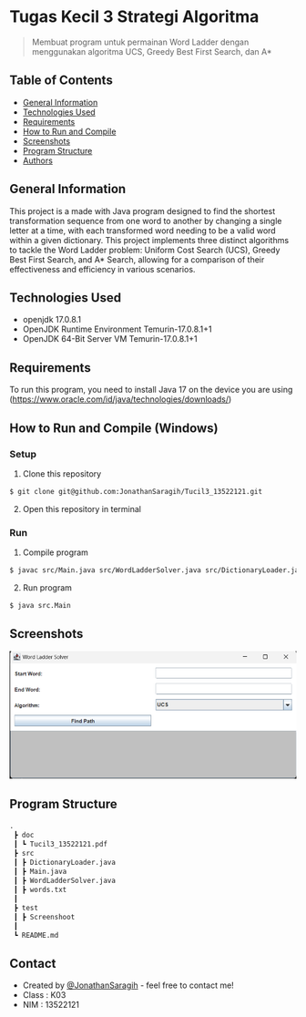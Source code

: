 # Tugas Kecil 3 Strategi Algoritma
> Membuat program untuk permainan Word Ladder dengan menggunakan algoritma UCS, Greedy Best First Search, dan A*

## Table of Contents
* [General Information](#general-information)
* [Technologies Used](#technologies-used)
* [Requirements](#requirements)
* [How to Run and Compile](#howtorunandcompile)
* [Screenshots](#screenshots)
* [Program Structure](programstructure)
* [Authors](#authors)
<!-- * [License](#license) -->


## General Information
This project is a made with Java program designed to find the shortest transformation sequence from one word to another by changing a single letter at a time, with each transformed word needing to be a valid word within a given dictionary. This project implements three distinct algorithms to tackle the Word Ladder problem: Uniform Cost Search (UCS), Greedy Best First Search, and A* Search, allowing for a comparison of their effectiveness and efficiency in various scenarios.
<!-- You don't have to answer all the questions - just the ones relevant to your project. -->


## Technologies Used
- openjdk 17.0.8.1
- OpenJDK Runtime Environment Temurin-17.0.8.1+1
- OpenJDK 64-Bit Server VM Temurin-17.0.8.1+1


## Requirements
To run this program, you need to install Java 17 on the device you are using 
(https://www.oracle.com/id/java/technologies/downloads/)

## **How to Run and Compile (Windows)**
### **Setup**
1. Clone this repository <br>
```sh 
$ git clone git@github.com:JonathanSaragih/Tucil3_13522121.git
```
2. Open this repository in terminal

### **Run**
1. Compile program <br>
```sh 
$ javac src/Main.java src/WordLadderSolver.java src/DictionaryLoader.java
```

2. Run program <br>
```sh 
$ java src.Main
```

## Screenshots
<img src="test/image.png">
<!-- If you have screenshots you'd like to share, include them here. -->

## Program Structure
```
.
 ┣ doc
 ┃ ┗ Tucil3_13522121.pdf
 ┣ src
 ┃ ┣ DictionaryLoader.java
 ┃ ┣ Main.java
 ┃ ┣ WordLadderSolver.java
 ┃ ┣ words.txt
 ┃ 
 ┣ test
 ┃ ┣ Screenshoot
 ┃ 
 ┗ README.md
```

## Contact
* Created by [@JonathanSaragih](https://www.linkedin.com/in/jonathan-emmanuel-saragih-273596286/) - feel free to contact me!
* Class : K03
* NIM : 13522121


<!-- Optional -->
<!-- ## License -->
<!-- This project is open source and available under the [... License](). -->

<!-- You don't have to include all sections - just the one's relevant to your project -->